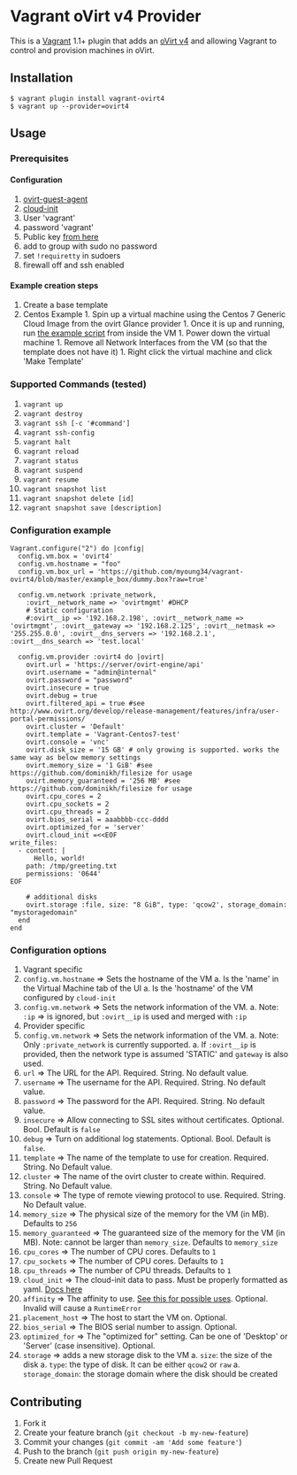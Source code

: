 # Vagrant oVirt v4 Provider

This is a [Vagrant](http://www.vagrantup.com) 1.1+ plugin that adds an
[oVirt v4](http://ovirt.org) and
allowing Vagrant to control and provision machines in oVirt.

## Installation

```
$ vagrant plugin install vagrant-ovirt4
$ vagrant up --provider=ovirt4
```

## Usage

### Prerequisites

#### Configuration

1. [ovirt-guest-agent](https://github.com/oVirt/ovirt-guest-agent)
1. [cloud-init](https://cloudinit.readthedocs.io/en/latest/)
1. User 'vagrant'
  1. password 'vagrant'
  1. Public key [from here](https://raw.githubusercontent.com/mitchellh/vagrant/master/keys/vagrant.pub)
  1. add to group with sudo no password
1. set `!requiretty` in sudoers
1. firewall off and ssh enabled

#### Example creation steps

1. Create a base template
  1. Centos Example
    1. Spin up a virtual machine using the Centos 7 Generic Cloud Image from the ovirt Glance provider
    1. Once it is up and running, run [the example script](tools/prepare_redhat_for_box.sh) from inside the VM
    1. Power down the virtual machine
    1. Remove all Network Interfaces from the VM (so that the template does not have it)
    1. Right click the virtual machine and click 'Make Template'

### Supported Commands (tested)

1. `vagrant up`
1. `vagrant destroy`
1. `vagrant ssh [-c '#command']`
1. `vagrant ssh-config`
1. `vagrant halt`
1. `vagrant reload`
1. `vagrant status`
1. `vagrant suspend`
1. `vagrant resume`
1. `vagrant snapshot list`
1. `vagrant snapshot delete [id]`
1. `vagrant snapshot save [description]`

### Configuration example

```
Vagrant.configure("2") do |config|
  config.vm.box = 'ovirt4'
  config.vm.hostname = "foo"
  config.vm.box_url = 'https://github.com/myoung34/vagrant-ovirt4/blob/master/example_box/dummy.box?raw=true'

  config.vm.network :private_network,
    :ovirt__network_name => 'ovirtmgmt' #DHCP
    # Static configuration
    #:ovirt__ip => '192.168.2.198', :ovirt__network_name => 'ovirtmgmt', :ovirt__gateway => '192.168.2.125', :ovirt__netmask => '255.255.0.0', :ovirt__dns_servers => '192.168.2.1', :ovirt__dns_search => 'test.local'

  config.vm.provider :ovirt4 do |ovirt|
    ovirt.url = 'https://server/ovirt-engine/api'
    ovirt.username = "admin@internal"
    ovirt.password = "password"
    ovirt.insecure = true
    ovirt.debug = true
    ovirt.filtered_api = true #see http://www.ovirt.org/develop/release-management/features/infra/user-portal-permissions/
    ovirt.cluster = 'Default'
    ovirt.template = 'Vagrant-Centos7-test'
    ovirt.console = 'vnc'
    ovirt.disk_size = '15 GB' # only growing is supported. works the same way as below memory settings
    ovirt.memory_size = '1 GiB' #see https://github.com/dominikh/filesize for usage
    ovirt.memory_guaranteed = '256 MB' #see https://github.com/dominikh/filesize for usage
    ovirt.cpu_cores = 2
    ovirt.cpu_sockets = 2
    ovirt.cpu_threads = 2
    ovirt.bios_serial = aaabbbb-ccc-dddd
    ovirt.optimized_for = 'server'
    ovirt.cloud_init =<<EOF
write_files:
  - content: |
      Hello, world!
    path: /tmp/greeting.txt
    permissions: '0644'
EOF

    # additional disks
    ovirt.storage :file, size: "8 GiB", type: 'qcow2', storage_domain: "mystoragedomain"
  end
end
```

### Configuration options

1. Vagrant specific
  1. `config.vm.hostname` => Sets the hostname of the VM
    a. Is the 'name' in the Virtual Machine tab of the UI
    a. Is the 'hostname' of the VM configured by `cloud-init`
  1. `config.vm.network` => Sets the network information of the VM.
    a. Note: `:ip` => is ignored, but `:ovirt__ip` is used and merged with `:ip`
1. Provider specific
  1. `config.vm.network` => Sets the network information of the VM.
    a. Note: Only `:private_network` is currently supported.
    a. If `:ovirt__ip` is provided, then the network type is assumed 'STATIC' and `gateway` is also used.
  1. `url` =>  The URL for the API. Required. String. No default value.
  1. `username` => The username for the API. Required. String. No default value.
  1. `password` => The password for the API. Required. String. No default value.
  1. `insecure` => Allow connecting to SSL sites without certificates. Optional. Bool. Default is `false`
  1. `debug` => Turn on additional log statements. Optional. Bool. Default is `false`.
  1. `template` => The name of the template to use for creation. Required. String. No Default value.
  1. `cluster` => The name of the ovirt cluster to create within. Required. String. No Default value.
  1. `console` => The type of remote viewing protocol to use. Required. String. No Default value.
  1. `memory_size` => The physical size of the memory for the VM (in MB). Defaults to `256`
  1. `memory_guaranteed` => The guaranteed size of the memory for the VM (in MB). Note: cannot be larger than `memory_size`. Defaults to `memory_size`
  1. `cpu_cores` => The number of CPU cores. Defaults to `1`
  1. `cpu_sockets` => The number of CPU cores. Defaults to `1`
  1. `cpu_threads` => The number of CPU threads. Defaults to `1`
  1. `cloud_init` => The cloud-init data to pass. Must be properly formatted as yaml. [Docs here](http://cloudinit.readthedocs.io/en/latest/topics/examples.html)
  1. `affinity` =>  The affinity to use. [See this for possible uses](http://www.rubydoc.info/gems/ovirt-engine-sdk/OvirtSDK4/VmAffinity). Optional. Invalid will cause a `RuntimeError`
  1. `placement_host` => The host to start the VM on. Optional.
  1. `bios_serial` => The BIOS serial number to assign. Optional.
  1. `optimized_for` => The "optimized for" setting. Can be one of 'Desktop' or 'Server' (case insensitive). Optional.
  1. `storage` => adds a new storage disk to the VM
    a. `size`: the size of the disk
    a. `type`: the type of disk. It can be either `qcow2` or `raw`
    a. `storage_domain`: the storage domain where the disk should be created


## Contributing

1. Fork it
2. Create your feature branch (`git checkout -b my-new-feature`)
3. Commit your changes (`git commit -am 'Add some feature'`)
4. Push to the branch (`git push origin my-new-feature`)
5. Create new Pull Request
